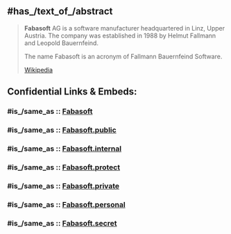 

## #has_/text_of_/abstract 

> **Fabasoft** AG is a software manufacturer headquartered in Linz, Upper Austria. 
> The company was established in 1988 by Helmut Fallmann and Leopold Bauernfeind.
>
> The name Fabasoft is an acronym of Fallmann Bauernfeind Software.
>
> [Wikipedia](https://en.wikipedia.org/wiki/Fabasoft) 


## Confidential Links & Embeds: 

### #is_/same_as :: [Fabasoft](Fabasoft.md) 

### #is_/same_as :: [Fabasoft.public](/_public/Society/Economics/Business/Business-Entity/IT~Company/ISP(Internet-Service_provider)/Fabasoft.public.md) 

### #is_/same_as :: [Fabasoft.internal](/_internal/Society/Economics/Business/Business-Entity/IT~Company/ISP(Internet-Service_provider)/Fabasoft.internal.md) 

### #is_/same_as :: [Fabasoft.protect](/_protect/Society/Economics/Business/Business-Entity/IT~Company/ISP(Internet-Service_provider)/Fabasoft.protect.md) 

### #is_/same_as :: [Fabasoft.private](/_private/Society/Economics/Business/Business-Entity/IT~Company/ISP(Internet-Service_provider)/Fabasoft.private.md) 

### #is_/same_as :: [Fabasoft.personal](/_personal/Society/Economics/Business/Business-Entity/IT~Company/ISP(Internet-Service_provider)/Fabasoft.personal.md) 

### #is_/same_as :: [Fabasoft.secret](/_secret/Society/Economics/Business/Business-Entity/IT~Company/ISP(Internet-Service_provider)/Fabasoft.secret.md)

